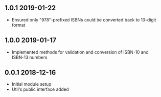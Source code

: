 ## 1.0.1 2019-01-22
 * Ensured only "978"-prefixed ISBNs could be converted back to 10-digit format

## 1.0.0 2019-01-17
 * Implemented methods for validation and conversion of ISBN-10 and ISBN-13 numbers

## 0.0.1 2018-12-16
 * Initial module setup
 * Util's public interface added
